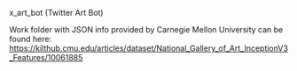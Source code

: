 x_art_bot (Twitter Art Bot)

Work folder with JSON info provided by Carnegie Mellon University
can be found here: https://kilthub.cmu.edu/articles/dataset/National_Gallery_of_Art_InceptionV3_Features/10061885